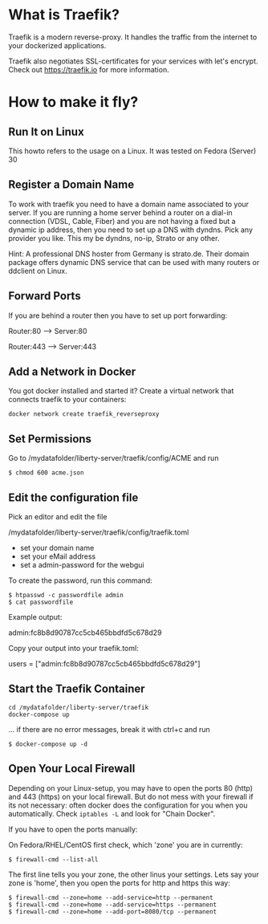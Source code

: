 # What is Traefik?
Traefik is a modern reverse-proxy. It handles the traffic from the internet to your dockerized applications.

Traefik also negotiates SSL-certificates for your services with let's encrypt.
Check out https://traefik.io for more information.

# How to make it fly?

## Run It on Linux
This howto refers to the usage on a Linux. It was tested on Fedora (Server) 30

## Register a Domain Name
To work with traefik you need to have a domain name associated to your server. If you are running a home server behind a router on a dial-in connection (VDSL, Cable, Fiber) and you are not having a fixed but a dynamic ip address, then you need to set up a DNS with dyndns. Pick any provider you like. This my be dyndns, no-ip, Strato or any other.

Hint: A professional DNS hoster from Germany is strato.de. Their domain package offers dynamic DNS service that can be used with many routers or ddclient on Linux.

## Forward Ports
If you are behind a router then you have to set up port forwarding:

Router:80 --> Server:80

Router:443 --> Server:443

## Add a Network in Docker
You got docker installed and started it? Create a virtual network that connects traefik to your containers:

```
docker network create traefik_reverseproxy
```

## Set Permissions
Go to /mydatafolder/liberty-server/traefik/config/ACME and run

```
$ chmod 600 acme.json
```

## Edit the configuration file
Pick an editor and edit the file

/mydatafolder/liberty-server/traefik/config/traefik.toml

* set your domain name
* set your eMail address
* set a admin-password for the webgui

To create the password, run this command:

```
$ htpasswd -c passwordfile admin
$ cat passwordfile
```

Example output:

admin:fc8b8d90787cc5cb465bbdfd5c678d29

Copy your output into your traefik.toml:

users = ["admin:fc8b8d90787cc5cb465bbdfd5c678d29"]

## Start the Traefik Container
```
cd /mydatafolder/liberty-server/traefik
docker-compose up
```
... if there are no error messages, break it with ctrl+c and run
```
$ docker-compose up -d
```

## Open Your Local Firewall
Depending on your Linux-setup, you may have to open the ports 80 (http) and 443 (https) on your local firewall. But do not mess with your firewall if its not necessary: often docker does the configuration for you when you automatically. Check ```iptables -L``` and look for "Chain Docker".

If you have to open the ports manually:

On Fedora/RHEL/CentOS first check, which 'zone' you are in currently:
```
$ firewall-cmd --list-all
```
The first line tells you your zone, the other linus your settings. Lets say your zone is 'home', then you open the ports for http and https this way:
```
$ firewall-cmd --zone=home --add-service=http --permanent
$ firewall-cmd --zone=home --add-service=https --permanent
$ firewall-cmd --zone=home --add-port=8080/tcp --permanent

```
